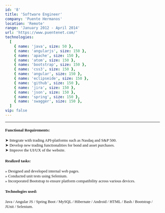 ```yaml
---
id: '8'
title: 'Software Engineer'
company: 'Puente Hermanos'
location: 'Remote'
range: 'January 2012 - April 2014'
url: 'https://www.puentenet.com/'
technologies:
  [
    { name: 'java', size: 50 },
    { name: 'angularjs', size: 150 },
    { name: 'apache', size: 150 },
    { name: 'atom', size: 150 },
    { name: 'bootstrap', size: 150 },
    { name: 'css3', size: 150 },
    { name: 'angular', size: 150 },
    { name: 'eclipseide', size: 150 },
    { name: 'github', size: 150 },
    { name: 'jira', size: 150 },
    { name: 'json', size: 150 },
    { name: 'spring', size: 150 },
    { name: 'swagger', size: 150 },
  ]
vip: false
---
```


---

<font size = 2 face = "Andale Mono" >

#### Functional Requirements:

➤ Integrate with trading API-platforms such as Nasdaq and S&P 500.  
➤ Develop new trading functionalities for bond and asset purchases.  
➤ Improve the UI/UX of the website.

#### Realized tasks:

» Designed and developed internal web pages.  
» Conducted unit tests using Selenium.  
» Incorporated Bootstrap to ensure platform compatibility across various devices.

#### Technologies used:

Java / Angular JS / Spring Boot / MySQL / Hibernate / Android / HTML / Bash / Bootstrap / JUnit / Selenium.

</font>
